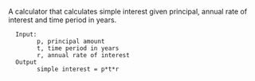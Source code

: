 A calculator that calculates simple interest given principal, annual rate of interest and time period in years.

      Input:
            p, principal amount
            t, time period in years
            r, annual rate of interest
      Output
            simple interest = p*t*r
